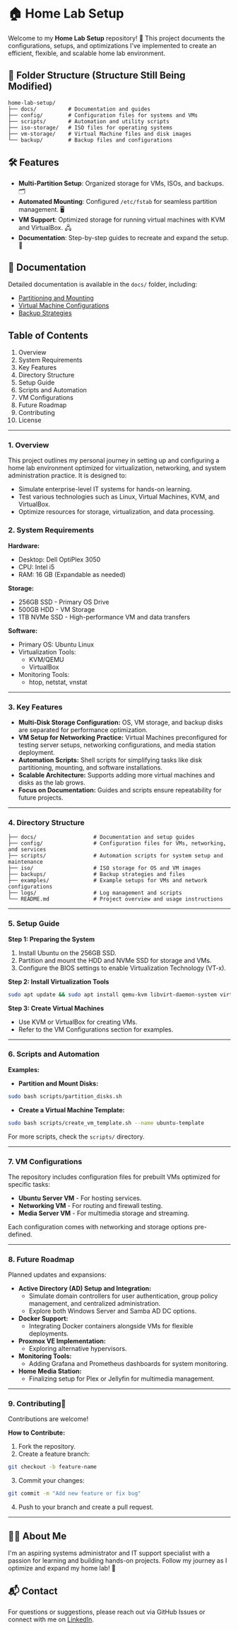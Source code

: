 # 🏠 Home Lab Setup

Welcome to my **Home Lab Setup** repository! 🚀 This project documents the configurations, setups, and optimizations I’ve implemented to create an efficient, flexible, and scalable home lab environment. 

## 📂 Folder Structure (Structure Still Being Modified)

```
home-lab-setup/ 
├── docs/          # Documentation and guides
├── config/        # Configuration files for systems and VMs
├── scripts/       # Automation and utility scripts
├── iso-storage/   # ISO files for operating systems
├── vm-storage/    # Virtual Machine files and disk images
└── backup/        # Backup files and configurations
```

## 🛠️ Features
- **Multi-Partition Setup**: Organized storage for VMs, ISOs, and backups. 🗂️
- **Automated Mounting**: Configured `/etc/fstab` for seamless partition management. 🖥️
- **VM Support**: Optimized storage for running virtual machines with KVM and VirtualBox. 🖧
- **Documentation**: Step-by-step guides to recreate and expand the setup. 📘

## 📖 Documentation
Detailed documentation is available in the `docs/` folder, including:
- [Partitioning and Mounting](docs/partitioning_and_setup.md)
- [Virtual Machine Configurations](docs/vm_configurations.md)
- [Backup Strategies](docs/backup_strategies.md)

## Table of Contents
1. Overview  
2. System Requirements  
3. Key Features  
4. Directory Structure  
5. Setup Guide  
6. Scripts and Automation  
7. VM Configurations  
8. Future Roadmap  
9. Contributing  
10. License  

---

### 1. Overview
This project outlines my personal journey in setting up and configuring a home lab environment optimized for virtualization, networking, and system administration practice. It is designed to:

- Simulate enterprise-level IT systems for hands-on learning.
- Test various technologies such as Linux, Virtual Machines, KVM, and VirtualBox.
- Optimize resources for storage, virtualization, and data processing.

### 2. System Requirements

**Hardware:**  
- Desktop: Dell OptiPlex 3050  
- CPU: Intel i5  
- RAM: 16 GB (Expandable as needed)  

**Storage:**  
- 256GB SSD - Primary OS Drive  
- 500GB HDD - VM Storage  
- 1TB NVMe SSD - High-performance VM and data transfers  

**Software:**  
- Primary OS: Ubuntu Linux  
- Virtualization Tools:  
  - KVM/QEMU  
  - VirtualBox  
- Monitoring Tools:  
  - htop, netstat, vnstat  

---

### 3. Key Features
- **Multi-Disk Storage Configuration:** OS, VM storage, and backup disks are separated for performance optimization.  
- **VM Setup for Networking Practice:** Virtual Machines preconfigured for testing server setups, networking configurations, and media station deployment.  
- **Automation Scripts:** Shell scripts for simplifying tasks like disk partitioning, mounting, and software installations.  
- **Scalable Architecture:** Supports adding more virtual machines and disks as the lab grows.  
- **Focus on Documentation:** Guides and scripts ensure repeatability for future projects.  

---

### 4. Directory Structure
```
├── docs/                  # Documentation and setup guides  
├── config/                # Configuration files for VMs, networking, and services  
├── scripts/               # Automation scripts for system setup and maintenance  
├── iso/                   # ISO storage for OS and VM images  
├── backups/               # Backup strategies and files  
├── examples/              # Example setups for VMs and network configurations  
├── logs/                  # Log management and scripts  
└── README.md              # Project overview and usage instructions  
```

---

### 5. Setup Guide

**Step 1: Preparing the System**
1. Install Ubuntu on the 256GB SSD.
2. Partition and mount the HDD and NVMe SSD for storage and VMs.
3. Configure the BIOS settings to enable Virtualization Technology (VT-x).

**Step 2: Install Virtualization Tools**
```bash
sudo apt update && sudo apt install qemu-kvm libvirt-daemon-system virt-manager bridge-utils
```

**Step 3: Create Virtual Machines**
- Use KVM or VirtualBox for creating VMs.
- Refer to the VM Configurations section for examples.

---

### 6. Scripts and Automation

**Examples:**
- **Partition and Mount Disks:**
```bash
sudo bash scripts/partition_disks.sh
```

- **Create a Virtual Machine Template:**
```bash
sudo bash scripts/create_vm_template.sh --name ubuntu-template
```

For more scripts, check the `scripts/` directory.

---

### 7. VM Configurations
The repository includes configuration files for prebuilt VMs optimized for specific tasks:
- **Ubuntu Server VM** - For hosting services.
- **Networking VM** - For routing and firewall testing.
- **Media Server VM** - For multimedia storage and streaming.

Each configuration comes with networking and storage options pre-defined.

---

### 8. Future Roadmap

Planned updates and expansions:
- **Active Directory (AD) Setup and Integration:**
  - Simulate domain controllers for user authentication, group policy management, and centralized administration.
  - Explore both Windows Server and Samba AD DC options.
- **Docker Support:**
  - Integrating Docker containers alongside VMs for flexible deployments.
- **Proxmox VE Implementation:**
  - Exploring alternative hypervisors.
- **Monitoring Tools:**
  - Adding Grafana and Prometheus dashboards for system monitoring.
- **Home Media Station:**
  - Finalizing setup for Plex or Jellyfin for multimedia management.

---

### 9. Contributing🤝

Contributions are welcome!

**How to Contribute:**
1. Fork the repository.
2. Create a feature branch:
```bash
git checkout -b feature-name
```
3. Commit your changes:
```bash
git commit -m "Add new feature or fix bug"  
```
4. Push to your branch and create a pull request.

---

## 🧑‍💻 About Me
I'm an aspiring systems administrator and IT support specialist with a passion for learning and building hands-on projects. Follow my journey as I optimize and expand my home lab! 🌟

## 📬 Contact
For questions or suggestions, please reach out via GitHub Issues or connect with me on [LinkedIn](https://www.linkedin.com/in/troy-edmonds/).
